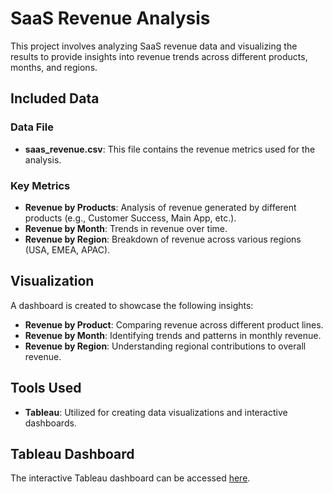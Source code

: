 # SaaS Revenue Analysis

This project involves analyzing SaaS revenue data and visualizing the results to provide insights into revenue trends across different products, months, and regions.

## Included Data

### Data File
- **saas_revenue.csv**: This file contains the revenue metrics used for the analysis.

### Key Metrics
- **Revenue by Products**: Analysis of revenue generated by different products (e.g., Customer Success, Main App, etc.).
- **Revenue by Month**: Trends in revenue over time.
- **Revenue by Region**: Breakdown of revenue across various regions (USA, EMEA, APAC).

## Visualization

A dashboard is created to showcase the following insights:
- **Revenue by Product**: Comparing revenue across different product lines.
- **Revenue by Month**: Identifying trends and patterns in monthly revenue.
- **Revenue by Region**: Understanding regional contributions to overall revenue.

## Tools Used

- **Tableau**: Utilized for creating data visualizations and interactive dashboards.

## Tableau Dashboard

The interactive Tableau dashboard can be accessed [here](https://public.tableau.com/views/DA_17351423473030/Dashboard1?:language=en-US&:sid=&:redirect=auth&:display_count=n&:origin=viz_share_link).
